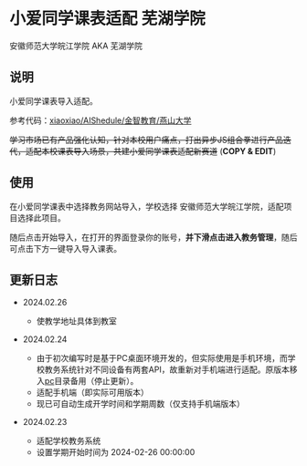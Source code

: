 # 小爱同学课表适配 芜湖学院

安徽师范大学皖江学院 AKA 芜湖学院

## 说明

小爱同学课表导入适配。

参考代码：[xiaoxiao/AIShedule/金智教育/燕山大学](https://gitee.com/alovelygirl/aishedule/tree/master/%E9%87%91%E6%99%BA%E6%95%99%E5%8A%A1/%E7%87%95%E5%B1%B1%E5%A4%A7%E5%AD%A6)

~~学习市场已有产品强化认知，针对本校用户痛点，打出异步JS组合拳进行产品迭代，适配本校课表导入场景，共建小爱同学课表适配新赛道~~ (**COPY & EDIT**)

## 使用

在小爱同学课表中选择教务网站导入，学校选择 安徽师范大学皖江学院，适配项目选择此项目。

随后点击开始导入，在打开的界面登录你的账号，**并下滑点击进入教务管理**，随后可点击下方一键导入导入课表。


## 更新日志

- 2024.02.26
  - 使教学地址具体到教室

- 2024.02.24
  - 由于初次编写时是基于PC桌面环境开发的，但实际使用是手机环境，而学校教务系统针对不同设备有两套API，故重新对手机端进行适配。原版本移入[pc](./pc/)目录备用（停止更新）。
  - 适配手机端（即实际可用版本）
  - 现已可自动生成开学时间和学期周数（仅支持手机端版本）

- 2024.02.23
  - 适配学校教务系统
  - 设置学期开始时间为 2024-02-26 00:00:00


